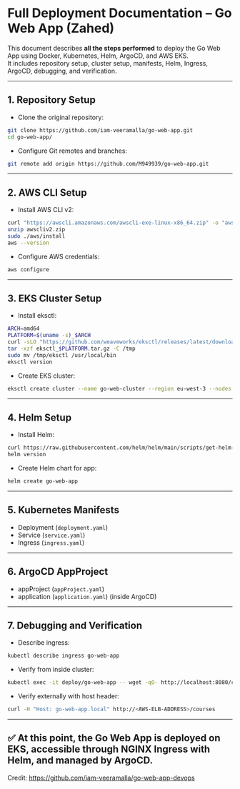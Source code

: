 # Full Deployment Documentation – Go Web App (Zahed)

This document describes **all the steps performed** to deploy the Go Web App using Docker, Kubernetes, Helm, ArgoCD, and AWS EKS.  
It includes repository setup, cluster setup, manifests, Helm, Ingress, ArgoCD, debugging, and verification.

---

## 1. Repository Setup

- Clone the original repository:

```bash
git clone https://github.com/iam-veeramalla/go-web-app.git
cd go-web-app/
```

- Configure Git remotes and branches:

```bash
git remote add origin https://github.com/M949939/go-web-app.git
```

---

## 2. AWS CLI Setup

- Install AWS CLI v2:

```bash
curl "https://awscli.amazonaws.com/awscli-exe-linux-x86_64.zip" -o "awscliv2.zip"
unzip awscliv2.zip
sudo ./aws/install
aws --version
```

- Configure AWS credentials:

```bash
aws configure
```

---

## 3. EKS Cluster Setup

- Install eksctl:

```bash
ARCH=amd64
PLATFORM=$(uname -s)_$ARCH
curl -sLO "https://github.com/weaveworks/eksctl/releases/latest/download/eksctl_$PLATFORM.tar.gz"
tar -xzf eksctl_$PLATFORM.tar.gz -C /tmp
sudo mv /tmp/eksctl /usr/local/bin
eksctl version
```

- Create EKS cluster:

```bash
eksctl create cluster --name go-web-cluster --region eu-west-3 --nodes 2 --node-type t3.medium
```

---

## 4. Helm Setup

- Install Helm:

```bash
curl https://raw.githubusercontent.com/helm/helm/main/scripts/get-helm-3 | bash
helm version
```

- Create Helm chart for app:

```bash
helm create go-web-app
```

---

## 5. Kubernetes Manifests

- Deployment (`deployment.yaml`)
- Service (`service.yaml`)
- Ingress (`ingress.yaml`)
---

## 6. ArgoCD AppProject
- appProject (`appProject.yaml`)
- application (`application.yaml`) (inside ArgoCD)
---

## 7. Debugging and Verification

- Describe ingress:

```bash
kubectl describe ingress go-web-app
```

- Verify from inside cluster:

```bash
kubectl exec -it deploy/go-web-app -- wget -qO- http://localhost:8080/courses
```

- Verify externally with host header:

```bash
curl -H "Host: go-web-app.local" http://<AWS-ELB-ADDRESS>/courses
```

---

✅ At this point, the Go Web App is deployed on EKS, accessible through NGINX Ingress with Helm, and managed by ArgoCD.
---
Credit: https://github.com/iam-veeramalla/go-web-app-devops

